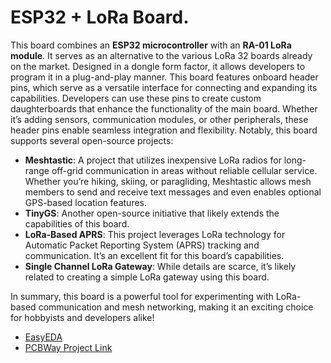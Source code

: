 # ESP32 + LoRa Board.

This board combines an **ESP32 microcontroller** with an **RA-01 LoRa module**. It serves as an alternative to the various LoRa 32 boards already on the market. Designed in a dongle form factor, it allows developers to program it in a plug-and-play manner. This board features onboard header pins, which serve as a versatile interface for connecting and expanding its capabilities. Developers can use these pins to create custom daughterboards that enhance the functionality of the main board. Whether it’s adding sensors, communication modules, or other peripherals, these header pins enable seamless integration and flexibility. Notably, this board supports several open-source projects:

- **Meshtastic**: A project that utilizes inexpensive LoRa radios for long-range off-grid communication in areas without reliable cellular service. Whether you’re hiking, skiing, or paragliding, Meshtastic allows mesh members to send and receive text messages and even enables optional GPS-based location features.
- **TinyGS**: Another open-source initiative that likely extends the capabilities of this board.
- **LoRa-Based APRS**: This project leverages LoRa technology for Automatic Packet Reporting System (APRS) tracking and communication. It’s an excellent fit for this board’s capabilities.
- **Single Channel LoRa Gateway**: While details are scarce, it’s likely related to creating a simple LoRa gateway using this board.

In summary, this board is a powerful tool for experimenting with LoRa-based communication and mesh networking, making it an exciting choice for hobbyists and developers alike!

- [EasyEDA](https://oshwlab.com/aviral.verma.8877/esp32-lora)
- [PCBWay Project Link](https://www.pcbway.com/project/shareproject/ESP32_Lora_Board_41f56be3.html)